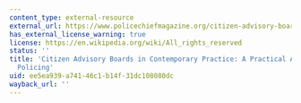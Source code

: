 ```yaml
---
content_type: external-resource
external_url: https://www.policechiefmagazine.org/citizen-advisory-boards-in-contemporary-practice-a-practical-approach-in-policing/
has_external_license_warning: true
license: https://en.wikipedia.org/wiki/All_rights_reserved
status: ''
title: 'Citizen Advisory Boards in Contemporary Practice: A Practical Approach in
  Policing'
uid: ee5ea939-a741-46c1-b14f-31dc108080dc
wayback_url: ''
---
```

